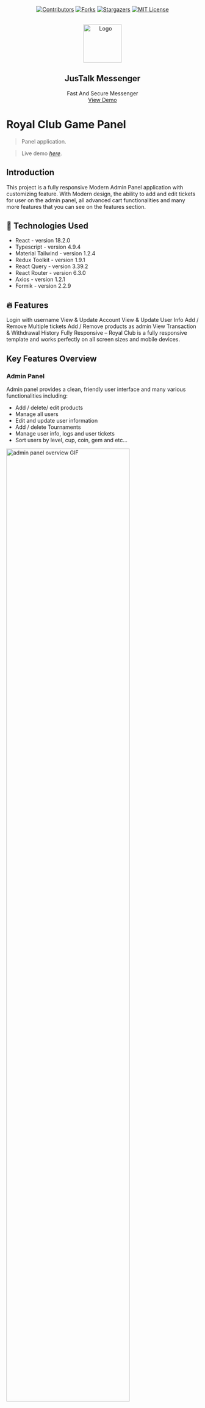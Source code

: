 <div align='center'>

[![Contributors](https://img.shields.io/github/contributors/siavashsk/royalclub-website-frontend.svg?style=for-the-badge)](https://github.com/siavashsk/royalclub-website-frontend/graphs/contributors)
[![Forks](https://img.shields.io/github/forks/siavashsk/royalclub-website-frontend.svg?style=for-the-badge)](https://github.com/tohiidd/royalclub-website-frontend/network/members)
[![Stargazers](https://img.shields.io/github/stars/siavashsk/royalclub-website-frontend.svg?style=for-the-badge)](https://github.com/siavashsk/royalclub-website-frontend/stargazers)
[![MIT License](https://img.shields.io/github/license/siavashsk/royalclub-website-frontend.svg?style=for-the-badge)](https://github.com/siavashsk/royalclub-website-frontend/blob/master/LICENSE)

</div>

<!-- PROJECT LOGO -->
<br />
<div align="center">
  <a href="https://github.com/">
    <img src="https://res.cloudinary.com/da62uhu5i/image/upload/v1698126725/jmfesbpdpgkt6tfgg1ln.png" alt="Logo" width="100" height="100">
  </a>

  <h2 align="center">JusTalk Messenger</h3>

  <p align="center">
    Fast And Secure Messenger
    <br />
    <a href="royalclub-frontend.iran.liara.run/">View Demo</a>
   
  </p>
</div>

# Royal Club Game Panel

> Panel application.

> Live demo [_here_](https://royalclub-frontend.iran.liara.run//).

## Introduction

This project is a fully responsive Modern Admin Panel application with customizing feature. With Modern design, the ability to add and edit tickets for user on the admin panel, all advanced cart functionalities and many more features that you can see on the features section.

## 🔧 Technologies Used

- React - version 18.2.0
- Typescript - version 4.9.4
- Material Tailwind - version 1.2.4
- Redux Toolkit - version 1.9.1
- React Query - version 3.39.2
- React Router - version 6.3.0
- Axios - version 1.2.1
- Formik - version 2.2.9

## 🔥 Features

Login with username
View & Update Account
View & Update User Info
Add / Remove Multiple tickets
Add / Remove products as admin
View Transaction & Withdrawal History
Fully Responsive – Royal Club is a fully responsive template and works perfectly on all screen sizes and mobile devices.

## Key Features Overview

<!-- admin panel -->

### Admin Panel

Admin panel provides a clean, friendly user interface and many various functionalities including:

- Add / delete/ edit products
- Manage all users
- Edit and update user information
- Add / delete Tournaments
- Manage user info, logs and user tickets
- Sort users by level, cup, coin, gem and etc...

<img src="https://media.publit.io/file/royalclub1.gif" alt="admin panel overview GIF" width=80% height=auto>

## 🚀 Setup

Follow the following steps to get development environment running.

- Clone _'royalclub-website-frontend.git'_ repository

  ```bash
  git clone https://github.com/siavashsk/royalclub-website-frontend.git
  ```

- Install dependencies

  ```bash
  npm install
  ```

- start development server

  ```bash
  npm start
  ```

---
